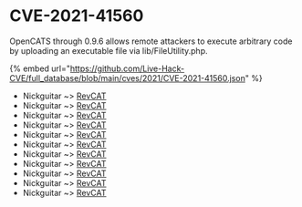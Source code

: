 # CVE-2021-41560

OpenCATS through 0.9.6 allows remote attackers to execute arbitrary code by uploading an executable file via lib/FileUtility.php.

{% embed url="https://github.com/Live-Hack-CVE/full_database/blob/main/cves/2021/CVE-2021-41560.json" %}


* Nickguitar ~> [RevCAT](https://www.alice-snow.ru/2021/database/cve-2021-41560/revcat-nickguitar)
* Nickguitar ~> [RevCAT](https://www.alice-snow.ru/2021/database/cve-2021-41560/revcat-nickguitar)
* Nickguitar ~> [RevCAT](https://www.alice-snow.ru/2021/database/cve-2021-41560/revcat-nickguitar)
* Nickguitar ~> [RevCAT](https://www.alice-snow.ru/2021/database/cve-2021-41560/revcat-nickguitar)
* Nickguitar ~> [RevCAT](https://www.alice-snow.ru/2021/database/cve-2021-41560/revcat-nickguitar)
* Nickguitar ~> [RevCAT](https://www.alice-snow.ru/2021/database/cve-2021-41560/revcat-nickguitar)
* Nickguitar ~> [RevCAT](https://www.alice-snow.ru/2021/database/cve-2021-41560/revcat-nickguitar)
* Nickguitar ~> [RevCAT](https://www.alice-snow.ru/2021/database/cve-2021-41560/revcat-nickguitar)
* Nickguitar ~> [RevCAT](https://www.alice-snow.ru/2021/database/cve-2021-41560/revcat-nickguitar)
* Nickguitar ~> [RevCAT](https://www.alice-snow.ru/2021/database/cve-2021-41560/revcat-nickguitar)
* Nickguitar ~> [RevCAT](https://www.alice-snow.ru/2021/database/cve-2021-41560/revcat-nickguitar)
